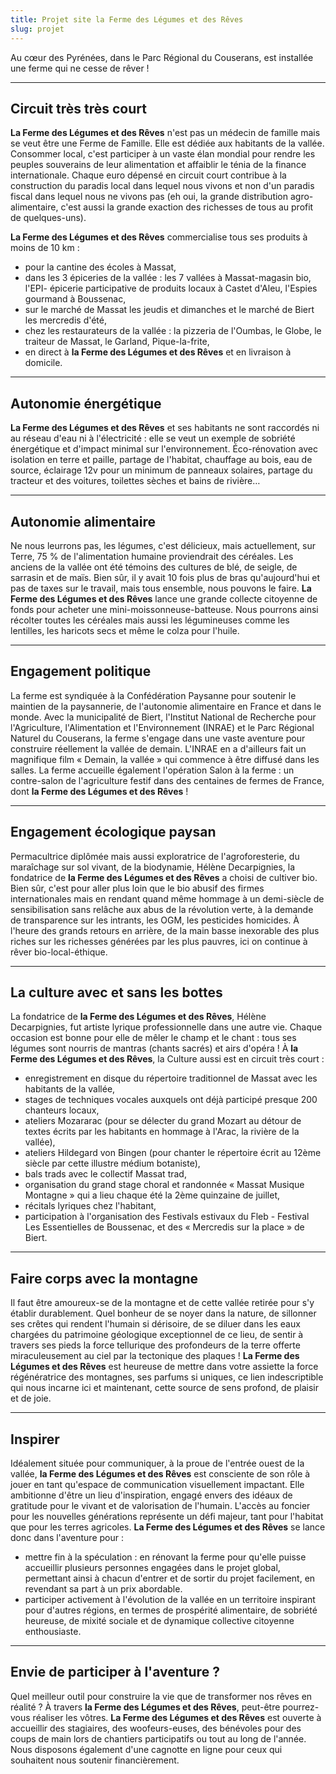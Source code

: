 ```yaml
---
title: Projet site la Ferme des Légumes et des Rêves
slug: projet
---
```



Au cœur des Pyrénées, dans le Parc Régional du Couserans, est installée une ferme qui ne cesse de rêver !

---

## Circuit très très court

**La Ferme des Légumes et des Rêves** n'est pas un médecin de famille mais se veut être une Ferme de Famille.
Elle est dédiée aux habitants de la vallée. Consommer local, c'est participer à un vaste élan mondial pour rendre les peuples souverains de leur alimentation et affaiblir le ténia de la finance internationale.
Chaque euro dépensé en circuit court contribue à la construction du paradis local dans lequel nous vivons et non d'un paradis fiscal dans lequel nous ne vivons pas (eh oui, la grande distribution agro-alimentaire, c'est aussi la grande exaction des richesses de tous au profit de quelques-uns).

**La Ferme des Légumes et des Rêves** commercialise tous ses produits à moins de 10 km :
- pour la cantine des écoles à Massat,
- dans les 3 épiceries de la vallée : les 7 vallées à Massat-magasin bio, l'EPI- épicerie participative de produits locaux à Castet d'Aleu, l'Espies gourmand à Boussenac,
- sur le marché de Massat les jeudis et dimanches et le marché de Biert les mercredis d'été,
- chez les restaurateurs de la vallée : la pizzeria de l'Oumbas, le Globe, le traiteur de Massat, le Garland, Pique-la-frite,
- en direct à **la Ferme des Légumes et des Rêves** et en livraison à domicile.

---

## Autonomie énergétique

**La Ferme des Légumes et des Rêves** et ses habitants ne sont raccordés ni au réseau d'eau ni à l'électricité : elle se veut un exemple de sobriété énergétique et d'impact minimal sur l'environnement.
Éco-rénovation avec isolation en terre et paille, partage de l'habitat, chauffage au bois, eau de source, éclairage 12v pour un minimum de panneaux solaires, partage du tracteur et des voitures, toilettes sèches et bains de rivière…

---

## Autonomie alimentaire

Ne nous leurrons pas, les légumes, c'est délicieux, mais actuellement, sur Terre, 75 % de l'alimentation humaine proviendrait des céréales. Les anciens de la vallée ont été témoins des cultures de blé, de seigle, de sarrasin et de maïs.
Bien sûr, il y avait 10 fois plus de bras qu'aujourd'hui et pas de taxes sur le travail, mais tous ensemble, nous pouvons le faire.
**La Ferme des Légumes et des Rêves** lance une grande collecte citoyenne de fonds pour acheter une mini-moissonneuse-batteuse. Nous pourrons ainsi récolter toutes les céréales mais aussi les légumineuses comme les lentilles, les haricots secs et même le colza pour l'huile.

---

## Engagement politique

La ferme est syndiquée à la Confédération Paysanne pour soutenir le maintien de la paysannerie, de l'autonomie alimentaire en France et dans le monde. Avec la municipalité de Biert, l'Institut National de Recherche pour l'Agriculture, l'Alimentation et l'Environnement (INRAE) et le Parc Régional Naturel du Couserans, la ferme s'engage dans une vaste aventure pour construire réellement la vallée de demain. L'INRAE en a d'ailleurs fait un magnifique film « Demain, la vallée » qui commence à être diffusé dans les salles. La ferme accueille également l'opération Salon à la ferme : un contre-salon de l'agriculture festif dans des centaines de fermes de France, dont **la Ferme des Légumes et des Rêves** !

---

## Engagement écologique paysan

Permacultrice diplômée mais aussi exploratrice de l'agroforesterie, du maraîchage sur sol vivant, de la biodynamie, Hélène Decarpignies, la fondatrice de **la Ferme des Légumes et des Rêves** a choisi de cultiver bio. Bien sûr, c'est pour aller plus loin que le bio abusif des firmes internationales mais en rendant quand même hommage à un demi-siècle de sensibilisation sans relâche aux abus de la révolution verte, à la demande de transparence sur les intrants, les OGM, les pesticides homicides. À l'heure des grands retours en arrière, de la main basse inexorable des plus riches sur les richesses générées par les plus pauvres, ici on continue à rêver bio-local-éthique.

---

## La culture avec et sans les bottes

La fondatrice de **la Ferme des Légumes et des Rêves**, Hélène Decarpignies, fut artiste lyrique professionnelle dans une autre vie. Chaque occasion est bonne pour elle de mêler le champ et le chant : tous ses légumes sont nourris de mantras (chants sacrés) et airs d'opéra !
À **la Ferme des Légumes et des Rêves**, la Culture aussi est en circuit très court :
- enregistrement en disque du répertoire traditionnel de Massat avec les habitants de la vallée,
- stages de techniques vocales auxquels ont déjà participé presque 200 chanteurs locaux,
- ateliers Mozararac (pour se délecter du grand Mozart au détour de textes écrits par les habitants en hommage à l'Arac, la rivière de la vallée),
- ateliers Hildegard von Bingen (pour chanter le répertoire écrit au 12ème siècle par cette illustre médium botaniste),
- bals trads avec le collectif Massat trad,
- organisation du grand stage choral et randonnée « Massat Musique Montagne » qui a lieu chaque été la 2ème quinzaine de juillet,
- récitals lyriques chez l'habitant,
- participation à l'organisation des Festivals estivaux du Fleb - Festival Les Essentielles de Boussenac, et des « Mercredis sur la place » de Biert.

---

## Faire corps avec la montagne

Il faut être amoureux-se de la montagne et de cette vallée retirée pour s'y établir durablement.
Quel bonheur de se noyer dans la nature, de sillonner ses crêtes qui rendent l'humain si dérisoire, de se diluer dans les eaux chargées du patrimoine géologique exceptionnel de ce lieu, de sentir à travers ses pieds la force tellurique des profondeurs de la terre offerte miraculeusement au ciel par la tectonique des plaques !
**La Ferme des Légumes et des Rêves** est heureuse de mettre dans votre assiette la force régénératrice des montagnes, ses parfums si uniques, ce lien indescriptible qui nous incarne ici et maintenant, cette source de sens profond, de plaisir et de joie.

---
## Inspirer

Idéalement située pour communiquer, à la proue de l'entrée ouest de la vallée, **la Ferme des Légumes et des Rêves** est consciente de son rôle à jouer en tant qu'espace de communication visuellement impactant.
Elle ambitionne d'être un lieu d'inspiration, engagé envers des idéaux de gratitude pour le vivant et de valorisation de l'humain.
L'accès au foncier pour les nouvelles générations représente un défi majeur, tant pour l'habitat que pour les terres agricoles. **La Ferme des Légumes et des Rêves** se lance donc dans l'aventure pour :
- mettre fin à la spéculation : en rénovant la ferme pour qu'elle puisse accueillir plusieurs personnes engagées dans le projet global, permettant ainsi à chacun d'entrer et de sortir du projet facilement, en revendant sa part à un prix abordable.
- participer activement à l'évolution de la vallée en un territoire inspirant pour d'autres régions, en termes de prospérité alimentaire, de sobriété heureuse, de mixité sociale et de dynamique collective citoyenne enthousiaste.

---

## Envie de participer à l'aventure ?

Quel meilleur outil pour construire la vie que de transformer nos rêves en réalité ? À travers **la Ferme des Légumes et des Rêves**, peut-être pourrez-vous réaliser les vôtres.
**La Ferme des Légumes et des Rêves** est ouverte à accueillir des stagiaires, des woofeurs-euses, des bénévoles pour des coups de main lors de chantiers participatifs ou tout au long de l'année. Nous disposons également d'une cagnotte en ligne pour ceux qui souhaitent nous soutenir financièrement.




